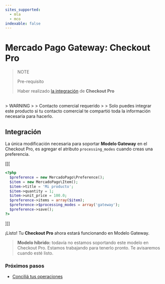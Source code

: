 ```yaml
---
sites_supported:
  - mla
  - mco
indexable: false
---
```


# Mercado Pago Gateway: Checkout Pro
> NOTE
>
> Pre-requisito
>
> Haber realizado [la integración](https://www.mercadopago[FAKER][URL][DOMAIN]/developers/es/guides/online-payments/checkout-pro/introduction) de **Checkout Pro**

</br>
> WARNING
>
> Contacto comercial requerido
>
> Solo puedes integrar este producto si tu contacto comercial te compartió toda la información necesaria para hacerlo.

## Integración

La única modificación necesaria para soportar **Modelo Gateway** en el Checkout Pro, es agregar el atributo `processing_modes` cuando creas una preferencia.

[[[
```php
<?php  
  $preference = new MercadoPago\Preference();
  $item = new MercadoPago\Item();
  $item->title = 'Mi producto';
  $item->quantity = 1;
  $item->unit_price = 100.0;
  $preference->items = array($item);
  $preference->$processing_modes = array('gateway');
  $preference->save();
?>
```
]]]

¡Listo! Tu **Checkout Pro** ahora estará funcionando en Modelo Gateway.

> **Modelo híbrido:** todavía no estamos soportando este modelo en Checkout Pro. Estamos trabajando para tenerlo pronto. Te avisaremos cuando esté listo.

### Próximos pasos

* [Conciliá tus operaciones](https://www.mercadopago.com.ar/developers/es/guides/online-payments/gateway/general-considerations/reconciliation)
